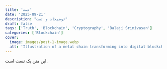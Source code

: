 ```yaml
---
title: 'تست'
date: '2025-09-21'
description: "توضیحات و تست"
draft: false
tags: ['Truth', 'Blockchain', 'Cryptography', 'Balaji Srinivasan']
categories: ['Blockchain']
cover:
  image: images/post-1-image.webp
  alt: 'Illustration of a metal chain transforming into digital blockchain code, symbolizing the transition from physical to digital systems.'
---
```


این متن یک تست است.
